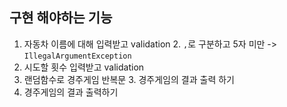 ## 구현 해야하는 기능

1. 자동차 이름에 대해 입력받고 validation
   2. `,`로 구분하고 5자 미만 -> `IllegalArgumentException`
2. 시도할 횟수 입력받고 validation
2. 랜덤함수로 경주게임 반복문 
   3. 경주게임의 결과 출력 하기
4. 경주게임의 결과 출력하기